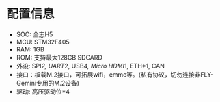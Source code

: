 # 配置信息

* SOC: 全志H5
* MCU: STM32F405
* RAM: 1GB
* ROM: 支持最大128GB SDCARD
* 外设: SPI*2, UART*2, USB*4, Micro HDMI*1, ETH*1, CAN
* 接口：板载M.2接口，可拓展wifi，emmc等。(私有协议，切勿连接非FLY-Gemini专用的M.2设备)
* 驱动: 高压驱动位*4

